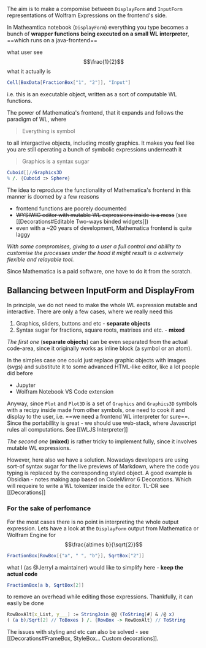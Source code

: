 The aim is to make a compomise between `DisplayForm` and `InputForm` representations of Wolfram Expressions on the frontend's side.

In Matheamtica notebook (`DisplayForm`) everything you type becomes a bunch of __wrapper functions  being executed on a small WL interpreter__, ==which runs on a java-frontend==

what user see
$$\frac{1}{2}$$
what it actually is

```mathematica
Cell[BoxData[FractionBox["1", "2"]], "Input"]
```

i.e. this is an executable object, written as a sort of computable WL functions.

The power of Mathematica's frontend, that it expands and follows the paradigm of WL, where 

> Everything is symbol

to all intergactive objects, including mostly graphics. It makes you feel like you are still operating a bunch of symbolic expressions underneath it

> Graphics is a syntax sugar

```mathematica
Cuboid[]//Graphics3D
% /. {Cuboid :> Sphere}
```

The idea to reproduce the functionality of Mathematica's frontend in this manner is doomed by a few reasons

- frontend functions are poorely documented
- ~~WYSIWIG editor with mutable WL expressions inside is a mess~~ (see [[Decorations#Editable Two-ways binded widgets]])
- even with a ~20 years of development, Mathematica frontend is quite laggy

*With some compromises, giving to a user a full control and abillity to customise the processes under the hood it might result is a extremely flexible and relayable tool.*

Since Mathematica is a paid software, one have to do it from the scratch.

## Ballancing between InputForm and DisplayFrom
In principle, we do not need to make the whole WL expression mutable and interactive. There are only a few cases, where we really need this

1. Graphics, sliders, buttons and etc - __separate objects__
2. Syntax sugar for fractions, square roots, matrixes and etc. - __mixed__

*The first one* (__separate objects__) can be even separated from the actual code-area, since it originally works as inline block (a symbol or an atom). 

In the simples case one could just replace graphic objects with images (svgs) and substitute it to some advanced HTML-like editor, like a lot people did before

- Jupyter
- Wolfram Notebook VS Code extension

Anyway, since `Plot` and `Plot3D` is a set of `Graphics` and `Graphics3D` symbols with a recipy inside made from other symbols, one need to cook it and display to the user, i.e. ==we need a frontend WL interpreter for sure==. Since the portabillity is great - we should use web-stack, where Javascript rules all computations. See [[WLJS Interpreter]]

*The second one* (__mixed__) is rather tricky to implement fully, since it involves mutable WL expressions. 

However, here also we have a solution. Nowadays developers are using sort-of syntax sugar for the live previews of Markdown, where the code you typing is replaced by the corresponding styled object. A good example is Obsidian - notes making app based on CodeMirror 6 Decorations. Which will requeire to write a WL tokenizer inside the editor. TL-DR see [[Decorations]]

### For the sake of perfomance
For the most cases there is no point in interpreting the whole output expression.
Lets have a look at the `DisplayForm` output from Mathematica or Wolfram Engine for
$$\frac{a\times b}{\sqrt{2}}$$
```mathematica
FractionBox[RowBox[{"a", " ", "b"}], SqrtBox["2"]]
```

what I (as @JerryI a maintainer) would like to simplify here - __keep the actual code__ 

```mathematica
FractionBox[a b, SqrtBox[2]]
```

to remove an overhead while editing those expressions. Thankfully, it can easily be done
```mathematica
RowBoxAlt[x_List, y___] := StringJoin @@ (ToString[#] & /@ x)
( (a b)/Sqrt[2] // ToBoxes ) /. {RowBox -> RowBoxAlt} // ToString
```

The issues with styling and etc can also be solved - see [[Decorations#FrameBox, StyleBox... Custom decorations]].

